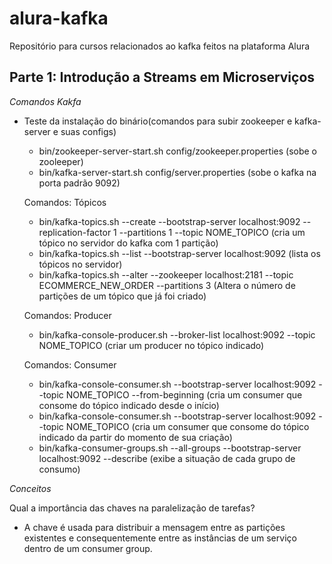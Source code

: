 # alura-kafka
Repositório para cursos relacionados ao kafka feitos na plataforma Alura

## Parte 1: Introdução a Streams em Microserviços

*Comandos Kakfa*

 - Teste da instalação do binário(comandos para subir zookeeper e kafka-server e suas configs)
 
    - bin/zookeeper-server-start.sh config/zookeeper.properties (sobe o zooleeper)
    - bin/kafka-server-start.sh config/server.properties (sobe o kafka na porta padrão 9092)

     Comandos: Tópicos
    - bin/kafka-topics.sh --create --bootstrap-server localhost:9092 --replication-factor 1 --partitions 1 --topic NOME_TOPICO 
         (cria um tópico no servidor do kafka com 1 partição)
    - bin/kafka-topics.sh --list --bootstrap-server localhost:9092 (lista os tópicos no servidor)
    - bin/kafka-topics.sh --alter --zookeeper localhost:2181 --topic ECOMMERCE_NEW_ORDER --partitions 3
         (Altera o número de partições de um tópico que já foi criado)

     Comandos: Producer
    - bin/kafka-console-producer.sh --broker-list localhost:9092 --topic NOME_TOPICO (criar um producer no tópico indicado)

     Comandos: Consumer
    - bin/kafka-console-consumer.sh --bootstrap-server localhost:9092 --topic NOME_TOPICO --from-beginning 
         (cria um consumer que consome do tópico indicado desde o início)
    - bin/kafka-console-consumer.sh --bootstrap-server localhost:9092 --topic NOME_TOPICO
         (cria um consumer que consome do tópico indicado da partir do momento de sua criação)
    - bin/kafka-consumer-groups.sh --all-groups --bootstrap-server localhost:9092 --describe
         (exibe a situação de cada grupo de consumo)

*Conceitos*

Qual a importância das chaves na paralelização de tarefas?
 - A chave é usada para distribuir a mensagem entre as partições existentes e consequentemente entre as instâncias de um serviço dentro de um consumer group.
    

